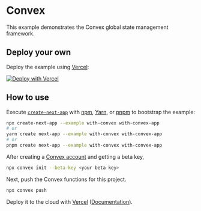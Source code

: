 # Convex

This example demonstrates the Convex global state management framework.

## Deploy your own

Deploy the example using [Vercel](https://vercel.com?utm_source=github&utm_medium=readme&utm_campaign=next-example):

[![Deploy with Vercel](https://vercel.com/button)](https://vercel.com/new/git/external?repository-url=https://github.com/vercel/next.js/tree/canary/examples/convex&project-name=convex&repository-name=convex)

## How to use

Execute [`create-next-app`](https://github.com/vercel/next.js/tree/canary/packages/create-next-app) with [npm](https://docs.npmjs.com/cli/init), [Yarn](https://yarnpkg.com/lang/en/docs/cli/create/), or [pnpm](https://pnpm.io) to bootstrap the example:

```bash
npx create-next-app --example with-convex with-convex-app
# or
yarn create next-app --example with-convex with-convex-app
# or
pnpm create next-app --example with-convex with-convex-app
```

After creating a [Convex account](https://www.convex.dev) and getting a beta key,

```bash
npx convex init --beta-key <your beta key>
```

Next, push the Convex functions for this project.

```bash
npx convex push
```

Deploy it to the cloud with [Vercel](https://vercel.com/new?utm_source=github&utm_medium=readme&utm_campaign=next-example) ([Documentation](https://nextjs.org/docs/deployment)).
